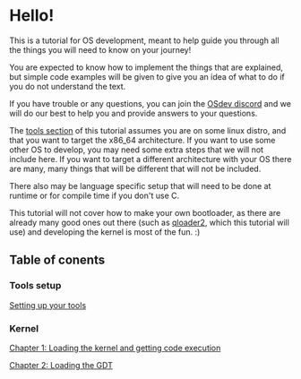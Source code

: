 # Hello!
This is a tutorial for OS development, meant to help guide you through all the things you will need to know on your journey!

You are expected to know how to implement the things that are explained, but simple code examples will be given to give you an idea of what to do if you do not understand the text.

If you have trouble or any questions, you can join the [OSdev discord](https://discord.gg/RnCtsqD) and we will do our best to help you and provide answers to your questions.

The [tools section](tools/chapter.md) of this tutorial assumes you are on some linux distro, and that you want to target the x86_64 architecture. If you want to use some other OS to develop, you may need some extra steps that we will not include here. If you want to target a different architecture with your OS there are many, many things that will be different that will not be included.

There also may be language specific setup that will need to be done at runtime or for compile time if you don't use C.

This tutorial will not cover how to make your own bootloader, as there are already many good ones out there (such as [qloader2](https://github.com/qloader2/qloader2), which this tutorial will use) and developing the kernel is most of the fun. :)

## Table of conents

### Tools setup
[Setting up your tools](tools/chapter.md)

### Kernel
[Chapter 1: Loading the kernel and getting code execution](1/chapter.md)

[Chapter 2: Loading the GDT](2/chapter.md)